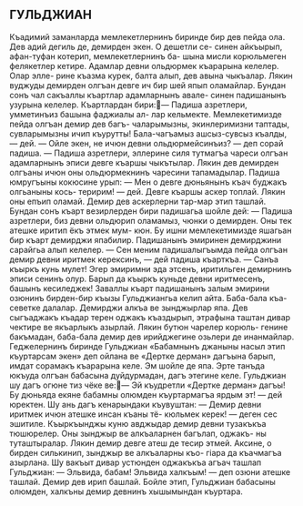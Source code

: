 ## ГУЛЬДЖИАН
Къадимий заманларда мемлекетлернинъ биринде бир дев пейда ола. Дев адий дегиль де, демирден экен. О дешетли се- синен айкъырып, афан-туфан котерип, мемлекетлернинъ ба- шына мисли корюльмеген фелякетлер кетире.
Адамлар девни ольдюрмек къарарына келелер. Олар элле- рине къазма курек, балта алып, дев авына чыкъалар. Лякин вуджуды демирден олгъан девге ич бир шей япып оламайлар.
Бундан сонъ чал сакъаллы къартлар адамларнынъ авале- синен падишанынъ узурына келелер. Къартлардан бири:— Падиша азретлери, умметинъиз башына фаджиалы ал- лар кельмекте. Мемлекетимизде пейда олгъан демир дев багъ- чаларымызны, экинлеримизни таптады, сувларымызны ичип къурутты! Бала-чагъамыз ашсыз-сувсыз къалды, — дей.
— Ойле экен, не ичюн девни ольдюрмейсинъиз? — деп сорай падиша.
— Падиша азретлери, эллерине силя тутмагъа чареси олгъан адамларнынъ эписи девге къаршы чыкътылар. Лякин дев демирден олгъаны ичюн оны ольдюрмекнинъ чаресини тапамадылар.
Падиша юмругъыны кокюсине урып:
— Мен о девге дюньянынъ къач буджакъ олгьаныны кось- теририм! — дей.
Девге къаршы аскер топлай. Лякин оны епъип оламай. Демир дев аскерлерни тар-мар этип ташлай.
Бундан сонъ къарт везирлерден бири падишагьа шойле дей:
— Падиша азретлери, биз девни ольдюрип оламамыз, чюнки о демирден. Оны тек атешке иритип ёкъ этмек мум- кюн. Бу ишни мемлекетимизде яшагьан бир къарт демирджи япабилир.
Падишанынъ эмиринен демирджини сарайгьа алып келелер.
— Сен меним падишалыгъымда пейда олгъан демир девни иритмек керексинъ, — дей падиша къарткъа. — Санъа къыркъ кунь мулет! Эгер эмиримни эда этсенъ, иритильген демирнинъ эписи сенинъ олур. Барып да къыркъ куньде девни иритмесенъ, башынъ кесиледжек!
Заваллы къарт падишанынъ залым эмирини озюнинъ бирден-бир къызы Гульджиангьа келип айта. Баба-бала къа- севетке далалар.
Демирджи алкъа ве зынджырлар япа. Дев сыгъаджакъ къадар терен оджакъ къаздырып, этрафына таштан дивар чектире ве якъарлыкъ азырлай. Лякин бутюн чарелер корюль- генине бакъмадан, баба-бала демир дев ирийджегине озьлери де инанмайлар.
Геджелернинъ биринде Гульджиан «Бабамнынъ джаныны насыл этип къуртарсам экен» деп ойлана ве «Дертке дерман» дагъына барып, имдат сорамакъ къарарына келе. Эм шойле де япа. Эрте танъда юкъуда олгъан бабасына дуйдурмадан, дагъ этегине келе. Гульджиан шу дагъ огюне тиз чёке ве:— Эй къудретли «Дертке дерман» дагъы! Бу дюньяда екяне бабамны олюмден къуртармагъа ярдым эт! — дей юректен. Шу ань дагъ кенарындаки къувуштан:
— Демир девни иритмек ичюн атешке инсан къаны тё- кюльмек керек! — деген сес эшитиле.
Къыркъынджы куню авджыдар демир девни тузакъкъа тюшюрелер. Оны зынджыр ве алкъаларнен багълап, оджакъ- ны туташтыралар. Лякин демир девге атеш де тесир этмей. Аксине, о бирден силькинип, зынджыр ве алкъаларны къо- гіара да къачмагъа азырлана. Шу вакъыт дивар устюнден оджакъкъа агъач ташлап Гульджиан:
— Эльвида, бабам! Эльвида халкъым! — деп озюни атешке ташлай. Демир дев ирип башлай. Бойле этип, Гульджиан бабасыны олюмден, халкъны демир девнинъ хышымындан къуртара.
